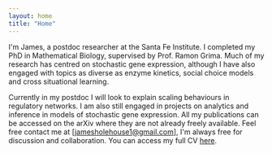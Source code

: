```yaml
---
layout: home
title: "Home"
---
```


I'm James, a postdoc researcher at the Santa Fe Institute. I completed my PhD in Mathematical Biology, supervised by Prof. Ramon Grima. Much of my research has centred on stochastic gene expression, although I have also engaged with topics as diverse as enzyme kinetics, social choice models and cross situational learning.

Currently in my postdoc I will look to explain scaling behaviours in regulatory networks. I am also still engaged in projects on analytics and inference in models of stochastic gene expression. All my publications can be accessed on the arXiv where they are not already freely available. Feel free contact me at [jamesholehouse1@gmail.com], I'm always free for discussion and collaboration. You can access my full CV [here](https://jamesholehouse.github.io/assets/James_Holehouse_CV-1.pdf).
